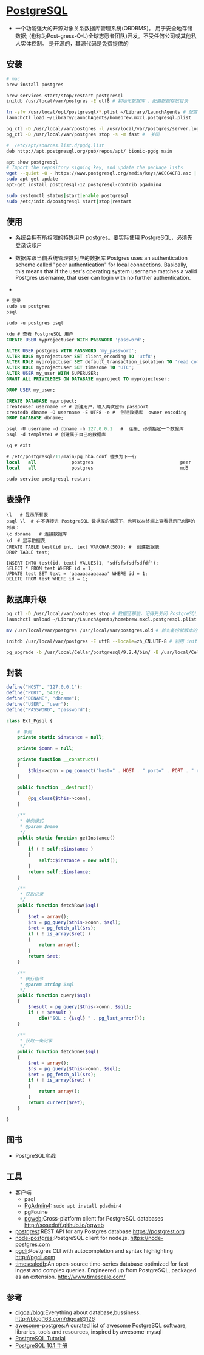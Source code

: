 # [PostgreSQL](https://www.postgresql.org/)

* 一个功能强大的开源对象关系数据库管理系统(ORDBMS)。 用于安全地存储数据; (也称为Post-gress-Q-L)全球志愿者团队)开发。不受任何公司或其他私人实体控制。 是开源的，其源代码是免费提供的

## 安装

```sh
# mac
brew install postgres

brew services start/stop/restart postgresql
initdb /usr/local/var/postgres -E utf8 # 初始化数据库 ，配置数据存放目录

ln -sfv /usr/local/opt/postgresql/*.plist ~/Library/LaunchAgents # 配置自启动
launchctl load ~/Library/LaunchAgents/homebrew.mxcl.postgresql.plist

pg_ctl -D /usr/local/var/postgres -l /usr/local/var/postgres/server.log start #  启动 deamon
pg_ctl -D /usr/local/var/postgres stop -s -m fast #  关闭

#  /etc/apt/sources.list.d/pgdg.list
deb http://apt.postgresql.org/pub/repos/apt/ bionic-pgdg main

apt show postgresql
# Import the repository signing key, and update the package lists
wget --quiet -O - https://www.postgresql.org/media/keys/ACCC4CF8.asc | sudo apt-key add -
sudo apt-get update
apt-get install postgresql-12 postgresql-contrib pgadmin4

sudo systemctl status|start|enable postgresql
sudo /etc/init.d/postgresql start|stop|restart
```

## 使用

* 系统会拥有所权限的特殊用户 postgres。要实际使用 PostgreSQL，必须先登录该账户
* 数据库跟当前系统管理员对应的数据库 Postgres uses an authentication scheme called "peer authentication" for local connections. Basically, this means that if the user's operating system username matches a valid Postgres username, that user can login with no further authentication.

*

```sql
# 登录
sudo su postgres
psql

sudo -u postgres psql

\du # 查看 PostgreSQL 用户
CREATE USER myprojectuser WITH PASSWORD 'password';

ALTER USER postgres WITH PASSWORD 'my_password';
ALTER ROLE myprojectuser SET client_encoding TO 'utf8';
ALTER ROLE myprojectuser SET default_transaction_isolation TO 'read committed';
ALTER ROLE myprojectuser SET timezone TO 'UTC';
ALTER USER my_user WITH SUPERUSER;
GRANT ALL PRIVILEGES ON DATABASE myproject TO myprojectuser;

DROP USER my_user;

CREATE DATABASE myproject;
createuser username -P # 创建用户，输入两次密码 passport
createdb dbname -O username -E UTF8 -e #  创建数据库  owner encoding
DROP DATABASE dbname;

psql -U username -d dbname -h 127.0.0.1   #  连接, 必须指定一个数据库
psql -d template1 # 创建属于自己的数据库

\q # exit

# /etc/postgresql/11/main/pg_hba.conf 替换为下一行
local   all             postgres                                peer
local   all             postgres                                md5

sudo service postgresql restart
```

## 表操作

```postgresql
\l   # 显示所有表
psql \l  # 在不连接进 PostgreSQL 数据库的情况下，也可以在终端上查看显示已创建的列表：
\c dbname   # 连接数据库
\d  # 显示数据表
CREATE TABLE test(id int, text VARCHAR(50)); #  创建数据表
DROP TABLE test;

INSERT INTO test(id, text) VALUES(1, 'sdfsfsfsdfsdfdf');
SELECT * FROM test WHERE id = 1;
UPDATE test SET text = 'aaaaaaaaaaaaa' WHERE id = 1;
DELETE FROM test WHERE id = 1;
```

## 数据库升级

```sh
pg_ctl -D /usr/local/var/postgres stop # 数据迁移前，记得先关闭 PostgreSQL 的 postmaster 服务
launchctl unload ~/Library/LaunchAgents/homebrew.mxcl.postgresql.plist # Mac 下也可以这样关闭：

mv /usr/local/var/postgres /usr/local/var/postgres.old # 首先备份就版本的数据（默认是在 /usr/local/var/postgres 目录)

initdb /usr/local/var/postgres -E utf8 --locale=zh_CN.UTF-8 # 利用 initdb 命令再初始一个数据库文件：

pg_upgrade -b /usr/local/Cellar/postgresql/9.2.4/bin/ -B /usr/local/Cellar/postgresql/9.3.1/bin/ -d /usr/local/var/postgres.old -D /usr/local/var/postgres -v
```

## 封装

```php
define("HOST", "127.0.0.1");
define("PORT", 5432);
define("DBNAME", "dbname");
define("USER", "user");
define("PASSWORD", "password");

class Ext_Pgsql {

    # 单例
    private static $instance = null;

    private $conn = null;

    private function __construct()
    {
        $this->conn = pg_connect("host=" . HOST . " port=" . PORT . " dbname=" . DBNAME . " user=" . USER . " password=" . PASSWORD) or die('Connect Failed : '. pg_last_error());
    }

    public function __destruct()
    {
        @pg_close($this->conn);
    }

    /**
     * 单例模式
     * @param $name
     */
    public static function getInstance()
    {
        if ( ! self::$instance )
        {
            self::$instance = new self();
        }
        return self::$instance;
    }

    /**
     * 获取记录
     */
    public function fetchRow($sql)
    {
        $ret = array();
        $rs = pg_query($this->conn, $sql);
        $ret = pg_fetch_all($rs);
        if ( ! is_array($ret) )
        {
            return array();
        }
        return $ret;
    }

    /**
     * 执行指令
     * @param string $sql
     */
    public function query($sql)
    {
        $result = pg_query($this->conn, $sql);
        if ( ! $result )
            die("SQL : {$sql} " . pg_last_error());
    }

    /**
     * 获取一条记录
     */
    public function fetchOne($sql)
    {
        $ret = array();
        $rs = pg_query($this->conn, $sql);
        $ret = pg_fetch_all($rs);
        if ( ! is_array($ret) )
        {
            return array();
        }
        return current($ret);
    }

}
```

## 图书

* PostgreSQL实战

## 工具

* 客户端
  - psql
  - [PgAdmin4](): `sudo apt install pdadmin4`
  - pgFouine
  - [pgweb](https://github.com/sosedoff/pgweb):Cross-platform client for PostgreSQL databases <http://sosedoff.github.io/pgweb>
* [postgrest](https://github.com/PostgREST/postgrest):REST API for any Postgres database <https://postgrest.org>
* [node-postgres](https://github.com/brianc/node-postgres):PostgreSQL client for node.js. <https://node-postgres.com>
* [pgcli](https://github.com/dbcli/pgcli):Postgres CLI with autocompletion and syntax highlighting <http://pgcli.com>
* [timescaledb](https://github.com/timescale/timescaledb):An open-source time-series database optimized for fast ingest and complex queries. Engineered up from PostgreSQL, packaged as an extension. <http://www.timescale.com/>

## 参考

* [digoal/blog](https://github.com/digoal/blog):Everything about database,bussiness. <http://blog.163.com/digoal@126>
* [awesome-postgres](https://github.com/dhamaniasad/awesome-postgres):A curated list of awesome PostgreSQL software, libraries, tools and resources, inspired by awesome-mysql
* [PostgreSQL Tutorial](http://www.postgresqltutorial.com/)
* [PostgreSQL 10.1 手册](http://www.postgres.cn/docs/10/)
